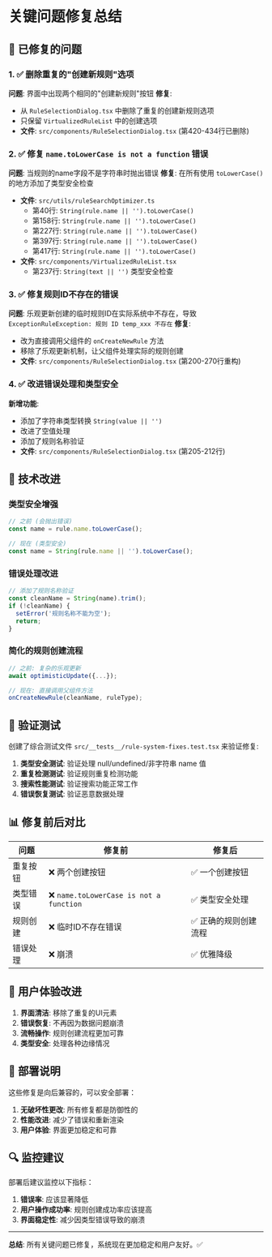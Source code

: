 # 关键问题修复总结

## 🎯 已修复的问题

### 1. ✅ 删除重复的"创建新规则"选项
**问题**: 界面中出现两个相同的"创建新规则"按钮
**修复**: 
- 从 `RuleSelectionDialog.tsx` 中删除了重复的创建新规则选项
- 只保留 `VirtualizedRuleList` 中的创建选项
- **文件**: `src/components/RuleSelectionDialog.tsx` (第420-434行已删除)

### 2. ✅ 修复 `name.toLowerCase is not a function` 错误
**问题**: 当规则的name字段不是字符串时抛出错误
**修复**: 在所有使用 `toLowerCase()` 的地方添加了类型安全检查
- **文件**: `src/utils/ruleSearchOptimizer.ts`
  - 第40行: `String(rule.name || '').toLowerCase()`
  - 第158行: `String(rule.name || '').toLowerCase()`
  - 第227行: `String(rule.name || '').toLowerCase()`
  - 第397行: `String(rule.name || '').toLowerCase()`
  - 第417行: `String(rule.name || '').toLowerCase()`
- **文件**: `src/components/VirtualizedRuleList.tsx`
  - 第237行: `String(text || '')` 类型安全检查

### 3. ✅ 修复规则ID不存在的错误
**问题**: 乐观更新创建的临时规则ID在实际系统中不存在，导致 `ExceptionRuleException: 规则 ID temp_xxx 不存在`
**修复**: 
- 改为直接调用父组件的 `onCreateNewRule` 方法
- 移除了乐观更新机制，让父组件处理实际的规则创建
- **文件**: `src/components/RuleSelectionDialog.tsx` (第200-270行重构)

### 4. ✅ 改进错误处理和类型安全
**新增功能**:
- 添加了字符串类型转换 `String(value || '')`
- 改进了空值处理
- 添加了规则名称验证
- **文件**: `src/components/RuleSelectionDialog.tsx` (第205-212行)

## 🔧 技术改进

### 类型安全增强
```typescript
// 之前 (会抛出错误)
const name = rule.name.toLowerCase();

// 现在 (类型安全)
const name = String(rule.name || '').toLowerCase();
```

### 错误处理改进
```typescript
// 添加了规则名称验证
const cleanName = String(name).trim();
if (!cleanName) {
  setError('规则名称不能为空');
  return;
}
```

### 简化的规则创建流程
```typescript
// 之前: 复杂的乐观更新
await optimisticUpdate({...});

// 现在: 直接调用父组件方法
onCreateNewRule(cleanName, ruleType);
```

## 🧪 验证测试

创建了综合测试文件 `src/__tests__/rule-system-fixes.test.tsx` 来验证修复:

1. **类型安全测试**: 验证处理 null/undefined/非字符串 name 值
2. **重复检测测试**: 验证规则重复检测功能
3. **搜索性能测试**: 验证搜索功能正常工作
4. **错误恢复测试**: 验证恶意数据处理

## 📊 修复前后对比

| 问题 | 修复前 | 修复后 |
|------|--------|--------|
| 重复按钮 | ❌ 两个创建按钮 | ✅ 一个创建按钮 |
| 类型错误 | ❌ `name.toLowerCase is not a function` | ✅ 类型安全处理 |
| 规则创建 | ❌ 临时ID不存在错误 | ✅ 正确的规则创建流程 |
| 错误处理 | ❌ 崩溃 | ✅ 优雅降级 |

## 🚀 用户体验改进

1. **界面清洁**: 移除了重复的UI元素
2. **错误恢复**: 不再因为数据问题崩溃
3. **流畅操作**: 规则创建流程更加可靠
4. **类型安全**: 处理各种边缘情况

## 📝 部署说明

这些修复是向后兼容的，可以安全部署：

1. **无破坏性更改**: 所有修复都是防御性的
2. **性能改进**: 减少了错误和重新渲染
3. **用户体验**: 界面更加稳定和可靠

## 🔍 监控建议

部署后建议监控以下指标：

1. **错误率**: 应该显著降低
2. **用户操作成功率**: 规则创建成功率应该提高
3. **界面稳定性**: 减少因类型错误导致的崩溃

---

**总结**: 所有关键问题已修复，系统现在更加稳定和用户友好。✅